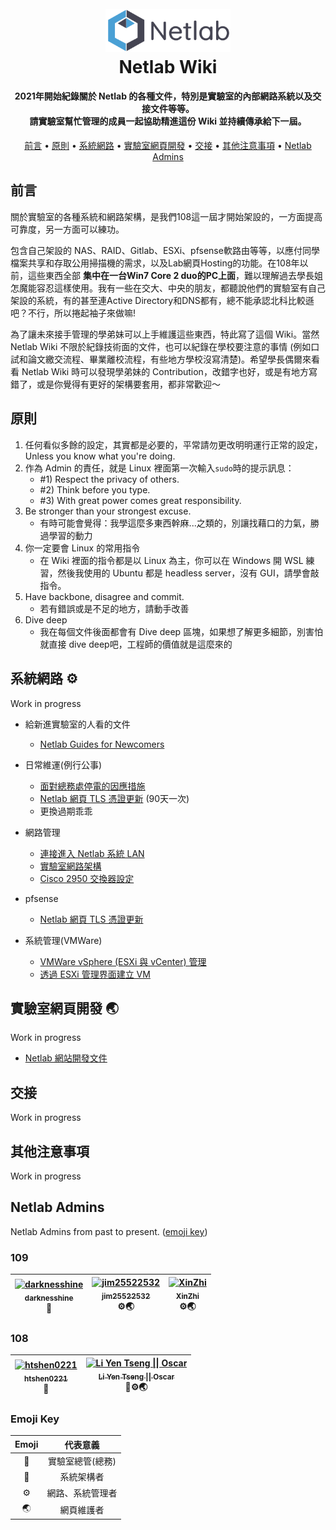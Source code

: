 
<h1 align="center">
  <br>
  <img src="/img/logo.png" alt="Netlab" width="200">
  <br>
  Netlab Wiki
  <br>
</h1>


<h4 align="center">
    2021年開始紀錄關於 Netlab 的各種文件，特別是實驗室的內部網路系統以及交接文件等等。<br>請實驗室幫忙管理的成員一起協助精進這份 Wiki 並持續傳承給下一屆。
</h4>

<p align="center">
  <a href="#前言">前言</a> •
  <a href="#原則">原則</a> •
  <a href="#系統網路">系統網路</a> •
  <a href="#實驗室網頁開發">實驗室網頁開發</a> •
  <a href="#credits">交接</a> •
  <a href="#其他注意事項">其他注意事項</a> •
  <a href="#netlab-admins">Netlab Admins</a>
</p>

## 前言

關於實驗室的各種系統和網路架構，是我們108這一屆才開始架設的，一方面提高可靠度，另一方面可以練功。

包含自己架設的 NAS、RAID、Gitlab、ESXi、pfsense軟路由等等，以應付同學檔案共享和存取公用掃描機的需求，以及Lab網頁Hosting的功能。在108年以前，這些東西全部 **集中在一台Win7 Core 2 duo的PC上面**，難以理解過去學長姐怎魔能容忍這樣使用。我有一些在交大、中央的朋友，都聽說他們的實驗室有自己架設的系統，有的甚至連Active Directory和DNS都有，總不能承認北科比較遜吧？不行，所以捲起袖子來做嘛!

為了讓未來接手管理的學弟妹可以上手維護這些東西，特此寫了這個 Wiki。當然 Netlab Wiki 不限於紀錄技術面的文件，也可以紀錄在學校要注意的事情 (例如口試和論文繳交流程、畢業離校流程，有些地方學校沒寫清楚)。希望學長偶爾來看看 Netlab Wiki 時可以發現學弟妹的 Contribution，改錯字也好，或是有地方寫錯了，或是你覺得有更好的架構要套用，都非常歡迎～

## 原則

1. 任何看似多餘的設定，其實都是必要的，平常請勿更改明明運行正常的設定，Unless you know what you're doing.
2. 作為 Admin 的責任，就是 Linux 裡面第一次輸入`sudo`時的提示訊息：
   - #1) Respect the privacy of others.
   - #2) Think before you type.
   - #3) With great power comes great responsibility.
3. Be stronger than your strongest excuse.
   - 有時可能會覺得：我學這麼多東西幹麻...之類的，別讓找藉口的力氣，勝過學習的動力
4. 你一定要會 Linux 的常用指令
   - 在 Wiki 裡面的指令都是以 Linux 為主，你可以在 Windows 開 WSL 練習，然後我使用的 Ubuntu 都是 headless server，沒有 GUI，請學會敲指令。
5. Have backbone, disagree and commit.
   - 若有錯誤或是不足的地方，請動手改善
6. Dive deep
   - 我在每個文件後面都會有 Dive deep 區塊，如果想了解更多細節，別害怕就直接 dive deep吧，工程師的價值就是這麼來的

## 系統網路 ⚙

Work in progress

- 給新進實驗室的人看的文件
  - [Netlab Guides for Newcomers](general/guides-4-newcomer.md)

- 日常維運(例行公事)
  - [面對總務處停電的因應措施](systems/blackout.md)
  - [Netlab 網頁 TLS 憑證更新](systems/renew-ca.md) (90天一次)
  - 更換過期乖乖

- 網路管理
  - [連接進入 Netlab 系統 LAN](systems/connecting-to-lan.md)
  - [實驗室網路架構](systems/network-structure.md)
  - [Cisco 2950 交換器設定](systems/cisco-2950-config.md)

- pfsense
  - [Netlab 網頁 TLS 憑證更新](systems/renew-ca.md)

- 系統管理(VMWare)
  - [VMWare vSphere (ESXi 與 vCenter) 管理](systems/vsphere.md)
  - [透過 ESXi 管理界面建立 VM](systems/creating-vm-on-esxi.md)

## 實驗室網頁開發 🌏
Work in progress

- [Netlab 網站開發文件](web/web-dev.md)

## 交接

Work in progress

## 其他注意事項

Work in progress

## Netlab Admins

Netlab Admins from past to present. ([emoji key](#emoji-key))

### 109
| [<img src="https://avatars.githubusercontent.com/u/37090553?v=4" width="100px;" alt="darknesshine "/><br /><sub><b>darknesshine </b></sub>](https://github.com/darknesshine)<br />👑 | [<img src="https://avatars.githubusercontent.com/u/25026452?v=4" width="100px;" alt="jim25522532"/><br /><sub><b>jim25522532</b></sub>](https://github.com/jim25522532)<br />⚙🌏 | [<img src="https://avatars.githubusercontent.com/u/11294412?v=4" width="100px;" alt="XinZhi"/><br /><sub><b>XinZhi</b></sub>](https://github.com/hellen6654)<br />⚙🌏 |
| :---: | :---: | :---: | 

### 108
| [<img src="https://avatars.githubusercontent.com/u/20513248?v=4" width="100px;" alt="htshen0221"/><br /><sub><b>htshen0221</b></sub>](https://github.com/htshen0221)<br /> 👑| [<img src="https://avatars.githubusercontent.com/u/30722178?v=4" width="100px;" alt="Li Yen Tseng \|\| Oscar"/><br /><sub><b>Li Yen Tseng \|\| Oscar</b></sub>](https://github.com/LYTzeng)<br />🥇⚙🌏 |
| :---: | :---: |

### Emoji Key

| Emoji |     代表意義     |
| :---: | :--------------: |
|   👑   | 實驗室總管(總務) |
|   🥇   |    系統架構者    |
|   ⚙   | 網路、系統管理者 |
|   🌏   |    網頁維護者    |
